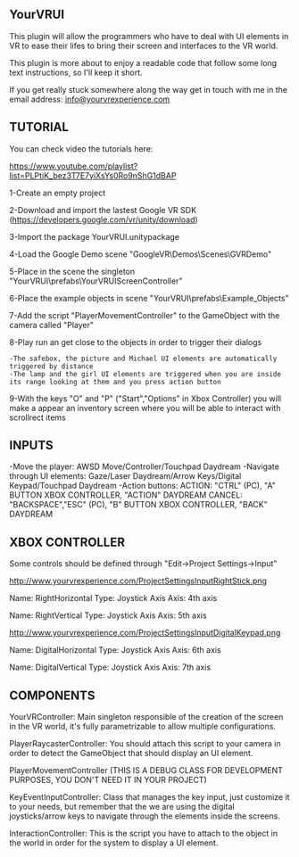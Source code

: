 YourVRUI
--------

This plugin will allow the programmers who have to deal with UI elements in VR to ease their lifes 
to bring their screen and interfaces to the VR world.

This plugin is more about to enjoy a readable code that follow some long text instructions, 
so I'll keep it short.

If you get really stuck somewhere along the way get in touch with me in the email address: info@yourvrexperience.com

TUTORIAL
--------
You can check video the tutorials here:

https://www.youtube.com/playlist?list=PLPtjK_bez3T7E7yiXsYs0Ro9nShG1dBAP

1-Create an empty project

2-Download and import the lastest Google VR SDK (https://developers.google.com/vr/unity/download)

3-Import the package YourVRUI.unitypackage

4-Load the Google Demo scene "GoogleVR\Demos\Scenes\GVRDemo"

5-Place in the scene the singleton "YourVRUI\prefabs\YourVRUIScreenController"

6-Place the example objects in scene "YourVRUI\prefabs\Example_Objects"

7-Add the script "PlayerMovementController" to the GameObject with the camera called "Player"

8-Play run an get close to the objects in order to trigger their dialogs

	-The safebox, the picture and Michael UI elements are automatically triggered by distance
	-The lamp and the girl UI elements are triggered when you are inside its range looking at them and you press action button

9-With the keys "O" and "P" ("Start","Options" in Xbox Controller)  you will make a appear an inventory screen 
	where you will be able to interact with scrollrect items

INPUTS
------

-Move the player: AWSD Move/Controller/Touchpad Daydream
-Navigate through UI elements: Gaze/Laser Daydream/Arrow Keys/Digital Keypad/Touchpad Daydream
-Action buttons: 
	ACTION: "CTRL" (PC), "A" BUTTON XBOX CONTROLLER, "ACTION" DAYDREAM
	CANCEL: "BACKSPACE","ESC" (PC), "B" BUTTON XBOX CONTROLLER, "BACK" DAYDREAM

XBOX CONTROLLER
---------------

Some controls should be defined through "Edit->Project Settings->Input"

http://www.yourvrexperience.com/ProjectSettingsInputRightStick.png

Name: RightHorizontal
Type: Joystick Axis
Axis: 4th axis

Name: RightVertical
Type: Joystick Axis
Axis: 5th axis

http://www.yourvrexperience.com/ProjectSettingsInputDigitalKeypad.png

Name: DigitalHorizontal
Type: Joystick Axis
Axis: 6th axis

Name: DigitalVertical
Type: Joystick Axis
Axis: 7th axis

	
COMPONENTS
----------

YourVRController: Main singleton responsible of the creation of the screen in the VR world, 
				it's fully parametrizable to allow multiple configurations.

PlayerRaycasterController: You should attach this script to your camera in order to detect
				the GameObject that should display an UI element.

PlayerMovementController (THIS IS A DEBUG CLASS FOR DEVELOPMENT PURPOSES, YOU DON'T NEED IT IN YOUR PROJECT)

KeyEventInputController: Class that manages the key input, just customize it to your needs, but remember that
				the we are using the digital joysticks/arrow keys to navigate through the elements inside
				the screens.

InteractionController: This is the script you have to attach to the object in the world in order
				for the system to display a UI element.


